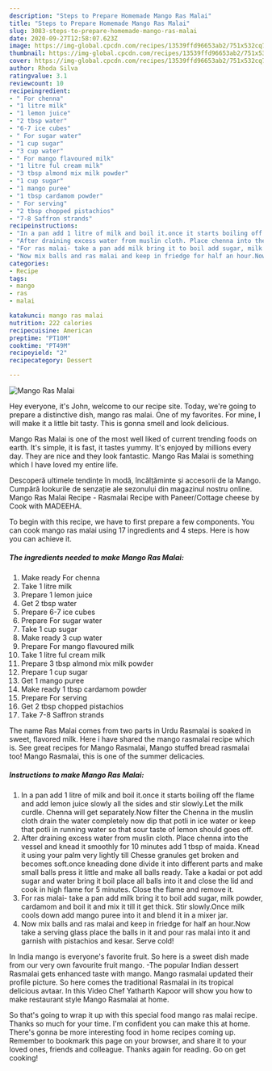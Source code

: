 ```yaml
---
description: "Steps to Prepare Homemade Mango Ras Malai"
title: "Steps to Prepare Homemade Mango Ras Malai"
slug: 3083-steps-to-prepare-homemade-mango-ras-malai
date: 2020-09-27T12:58:07.623Z
image: https://img-global.cpcdn.com/recipes/13539ffd96653ab2/751x532cq70/mango-ras-malai-recipe-main-photo.jpg
thumbnail: https://img-global.cpcdn.com/recipes/13539ffd96653ab2/751x532cq70/mango-ras-malai-recipe-main-photo.jpg
cover: https://img-global.cpcdn.com/recipes/13539ffd96653ab2/751x532cq70/mango-ras-malai-recipe-main-photo.jpg
author: Rhoda Silva
ratingvalue: 3.1
reviewcount: 10
recipeingredient:
- " For chenna"
- "1 litre milk"
- "1 lemon juice"
- "2 tbsp water"
- "6-7 ice cubes"
- " For sugar water"
- "1 cup sugar"
- "3 cup water"
- " For mango flavoured milk"
- "1 litre ful cream milk"
- "3 tbsp almond mix milk powder"
- "1 cup sugar"
- "1 mango puree"
- "1 tbsp cardamom powder"
- " For serving"
- "2 tbsp chopped pistachios"
- "7-8 Saffron strands"
recipeinstructions:
- "In a pan add 1 litre of milk and boil it.once it starts boiling off the flame and add lemon juice slowly all the sides and stir slowly.Let the milk curdle. Chenna will get separately.Now filter the Chenna in the muslin cloth drain the water completely now dip that potli in ice water or keep that potli in running water so that sour taste of lemon should goes off."
- "After draining excess water from muslin cloth. Place chenna into the vessel and knead it smoothly for 10 minutes add 1 tbsp of maida. Knead it using your palm very lightly till Chesse granules get broken and becomes soft.once kneading done divide it into different parts and make small balls press it little and make all balls ready. Take a kadai or pot add sugar and water bring it boil place all balls into it and close the lid and cook in high flame for 5 minutes. Close the flame and remove it."
- "For ras malai- take a pan add milk bring it to boil add sugar, milk powder, cardamom and boil it and mix it till it get thick. Stir slowly.Once milk cools down add mango puree into it and blend it in a mixer jar."
- "Now mix balls and ras malai and keep in friedge for half an hour.Now take a serving glass place the balls in it and pour ras malai into it and garnish with pistachios and kesar. Serve cold!"
categories:
- Recipe
tags:
- mango
- ras
- malai

katakunci: mango ras malai 
nutrition: 222 calories
recipecuisine: American
preptime: "PT10M"
cooktime: "PT49M"
recipeyield: "2"
recipecategory: Dessert

---
```



![Mango Ras Malai](https://img-global.cpcdn.com/recipes/13539ffd96653ab2/751x532cq70/mango-ras-malai-recipe-main-photo.jpg)

Hey everyone, it's John, welcome to our recipe site. Today, we're going to prepare a distinctive dish, mango ras malai. One of my favorites. For mine, I will make it a little bit tasty. This is gonna smell and look delicious.

Mango Ras Malai is one of the most well liked of current trending foods on earth. It's simple, it is fast, it tastes yummy. It's enjoyed by millions every day. They are nice and they look fantastic. Mango Ras Malai is something which I have loved my entire life.

Descoperă ultimele tendințe în modă, încălțăminte și accesorii de la Mango. Cumpără lookurile de senzație ale sezonului din magazinul nostru online. Mango Ras Malai Recipe - Rasmalai Recipe with Paneer/Cottage cheese by Cook with MADEEHA.


To begin with this recipe, we have to first prepare a few components. You can cook mango ras malai using 17 ingredients and 4 steps. Here is how you can achieve it.

<!--inarticleads1-->

##### The ingredients needed to make Mango Ras Malai:

1. Make ready  For chenna
1. Take 1 litre milk
1. Prepare 1 lemon juice
1. Get 2 tbsp water
1. Prepare 6-7 ice cubes
1. Prepare  For sugar water
1. Take 1 cup sugar
1. Make ready 3 cup water
1. Prepare  For mango flavoured milk
1. Take 1 litre ful cream milk
1. Prepare 3 tbsp almond mix milk powder
1. Prepare 1 cup sugar
1. Get 1 mango puree
1. Make ready 1 tbsp cardamom powder
1. Prepare  For serving
1. Get 2 tbsp chopped pistachios
1. Take 7-8 Saffron strands


The name Ras Malai comes from two parts in Urdu Rasmalai is soaked in sweet, flavored milk. Here i have shared the mango rasmalai recipe which is. See great recipes for Mango Rasmalai, Mango stuffed bread rasmalai too! Mango Rasmalai, this is one of the summer delicacies. 

<!--inarticleads2-->

##### Instructions to make Mango Ras Malai:

1. In a pan add 1 litre of milk and boil it.once it starts boiling off the flame and add lemon juice slowly all the sides and stir slowly.Let the milk curdle. Chenna will get separately.Now filter the Chenna in the muslin cloth drain the water completely now dip that potli in ice water or keep that potli in running water so that sour taste of lemon should goes off.
1. After draining excess water from muslin cloth. Place chenna into the vessel and knead it smoothly for 10 minutes add 1 tbsp of maida. Knead it using your palm very lightly till Chesse granules get broken and becomes soft.once kneading done divide it into different parts and make small balls press it little and make all balls ready. Take a kadai or pot add sugar and water bring it boil place all balls into it and close the lid and cook in high flame for 5 minutes. Close the flame and remove it.
1. For ras malai- take a pan add milk bring it to boil add sugar, milk powder, cardamom and boil it and mix it till it get thick. Stir slowly.Once milk cools down add mango puree into it and blend it in a mixer jar.
1. Now mix balls and ras malai and keep in friedge for half an hour.Now take a serving glass place the balls in it and pour ras malai into it and garnish with pistachios and kesar. Serve cold!


In India mango is everyone&#39;s favorite fruit. So here is a sweet dish made from our very own favourite fruit mango. -The popular Indian dessert Rasmalai gets enhanced taste with mango. Mango rasmalai updated their profile picture. So here comes the traditional Rasmalai in its tropical delicious avtaar. In this Video Chef Yatharth Kapoor will show you how to make restaurant style Mango Rasmalai at home. 

So that's going to wrap it up with this special food mango ras malai recipe. Thanks so much for your time. I'm confident you can make this at home. There's gonna be more interesting food in home recipes coming up. Remember to bookmark this page on your browser, and share it to your loved ones, friends and colleague. Thanks again for reading. Go on get cooking!
